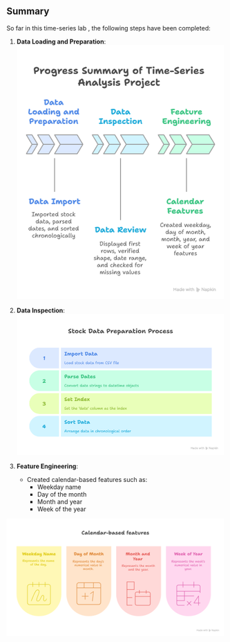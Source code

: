 ## Summary

So far in this time-series lab , the following steps have been completed:

1. **Data Loading and Preparation**:
![](img/img1.png)

2. **Data Inspection**:
![](img/img2.png)

3. **Feature Engineering**:
   - Created calendar-based features such as:
     - Weekday name
     - Day of the month
     - Month and year
     - Week of the year

![](img/img3.png)

